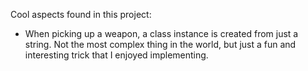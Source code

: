 Cool aspects found in this project:
 - When picking up a weapon, a class instance is created from just a string. Not the most complex thing in the world, but just a fun and interesting trick that I enjoyed implementing. 